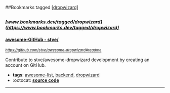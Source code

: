 ##Bookmarks tagged [[dropwizard]](https://www.bookmarks.dev?q=[dropwizard])

_<sup><sup>[www.bookmarks.dev/tagged/dropwizard](https://www.bookmarks.dev/tagged/dropwizard)</sup></sup>_
---
#### [awesome-GitHub - stve/](https://github.com/stve/awesome-dropwizard#readme)
_<sup>https://github.com/stve/awesome-dropwizard#readme</sup>_

Contribute to stve/awesome-dropwizard development by creating an account on GitHub.
* **tags**: [awesome-list](../tagged/awesome-list.md), [backend](../tagged/backend.md), [dropwizard](../tagged/dropwizard.md)
* :octocat: **[source code](https://github.com/stve/awesome-dropwizard#readme)**
---
